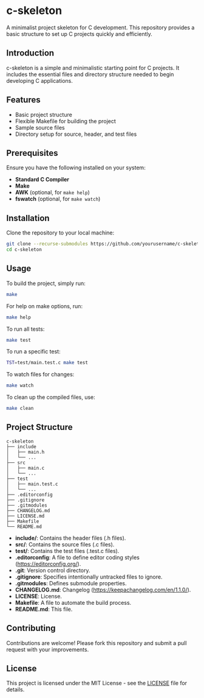 # c-skeleton

A minimalist project skeleton for C development. This repository provides a basic structure to set up C projects quickly and efficiently.

## Introduction

c-skeleton is a simple and minimalistic starting point for C projects. It includes the essential files and directory structure needed to begin developing C applications.

## Features

- Basic project structure
- Flexible Makefile for building the project
- Sample source files
- Directory setup for source, header, and test files

## Prerequisites

Ensure you have the following installed on your system:

- **Standard C Compiler**
- **Make**
- **AWK** (optional, for `make help`)
- **fswatch** (optional, for `make watch`)

## Installation

Clone the repository to your local machine:

```sh
git clone --recurse-submodules https://github.com/yourusername/c-skeleton.git
cd c-skeleton
```

## Usage

To build the project, simply run:

```sh
make
```

For help on make options, run:

```sh
make help
```


To run all tests:

```sh
make test
```

To run a specific test:

```sh
TST=test/main.test.c make test
```

To watch files for changes:

```sh
make watch
```

To clean up the compiled files, use:

```sh
make clean
```

## Project Structure

```
c-skeleton
├── include
│   ├── main.h
│   └── ...
├── src
│   ├── main.c
│   └── ...
├── test
│   ├── main.test.c
│   └── ...
├── .editorconfig
├── .gitignore
├── .gitmodules
├── CHANGELOG.md
├── LICENSE.md
├── Makefile
└── README.md
```

- **include/**: Contains the header files (.h files).
- **src/**: Contains the source files (.c files).
- **test/**: Contains the test files (.test.c files).
- **.editorconfig**: A file to define editor coding styles (https://editorconfig.org/).
- **.git**: Version control directory.
- **.gitignore**: Specifies intentionally untracked files to ignore.
- **.gitmodules**: Defines submodule properties.
- **CHANGELOG.md**: Changelog (https://keepachangelog.com/en/1.1.0/).
- **LICENSE**: License.
- **Makefile**: A file to automate the build process.
- **README.md**: This file.

## Contributing

Contributions are welcome! Please fork this repository and submit a pull request with your improvements.

## License

This project is licensed under the MIT License - see the [LICENSE](LICENSE) file for details.
